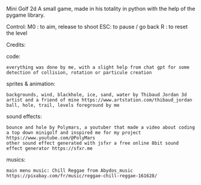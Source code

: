 Mini Golf 2d
A small game, made in his totality in python with the help of the pygame library.

Control:
    M0 : to aim, release to shoot
    ESC: to pause / go back
    R  : to reset the level

Credits:

code: 

    everything was done by me, with a slight help from chat gpt for some detection of collision, rotation or particule creation
sprites & animation:

    backgrounds, wind, blackhole, ice, sand, water by Thibaud Jordan 3d artist and a friend of mine https://www.artstation.com/thibaud_jordan
    ball, hole, trail, levels foreground by me
sound effects:

    bounce and hole by Polymars, a youtuber that made a video about coding a top down minigolf and inspired me for my project https://www.youtube.com/@PolyMars
    other sound effect generated with jsfxr a free online 8bit sound effect generator https://sfxr.me
musics:

    main menu music: Chill Reggae from Abydos_music https://pixabay.com/fr/music/reggae-chill-reggae-161628/
